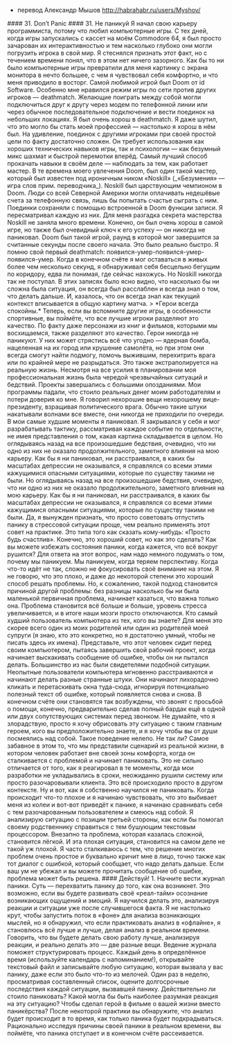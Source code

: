- перевод Александр Мышов http://habrahabr.ru/users/Myshov/
<!-- превод уже был опубликован на хабре, так что качество должно быть хорошее --!>



#### 31. Don’t Panic
#### 31. Не паникуй



<!--
I started my career as a computer programmer because of video games.
Since the days of loading games from tape on my Commodore 64,
I’ve been hooked by their immersive, interactive experiences. I used
to be embarrassed to admit it, but I realize now that it’s nothing to be
ashamed of. For me, computer games turned the on-screen environ-
ment (the operating system, I guess) into an environment I was com-
fortable and excited about.
--!>

Я начал свою карьеру программиста, потому что любил компьютерные игры. С тех 
дней, когда игры запускались с кассет на моём Commodore 64, я был просто 
зачарован их интерактивностью и тем насколько глубоко они могли погрузить 
игрока в свой мир. Я стеснялся признать этот факт, но с течением времени понял, 
что в этом нет ничего зазорного. Как бы то ни было компьютерные игры превратили 
для меня картинку с экрана монитора в нечто большее, с чем я чувствовал себя 
комфортно, и что меня приводило в восторг.



<!--
My favorite game ever was id Software’s Doom. I was specifically in
love with the one-on-one, player-vs.-player, death-match part of the
game. Players would connect via modem or serial connection and bat-
tle each other in small, fast-paced environments. I got really good at
the Doom death match. I often joke that it might be the thing in my life
so far that I’m best at. The game of death match is surprisingly com-
plex. It’s both technical and psychological—like a frenetic mix of chess
and fencing on fast-forward.
--!>

Самой любимой игрой был Doom от id Software. Особенно мне нравился режим игры по 
сети против других игроков — deathmatch. Желающие поиграть между собой могли 
подключиться друг к другу через модем по телефонной линии или через обычное 
последовательное подключение и вести поединок на небольших локациях. Я был очень 
хорош в deathmatch. Я даже шутил, что это могло бы стать моей профессией — 
настолько я хорош в нём был. На удивление, поединок с другими игроками при своей 
простой цели по факту достаточно сложен. Он требует использования как хороших 
технических навыков игры, так и психологии — как безумный микс шахмат и быстрой 
перемотки вперёд.



<!--
Like most skills, a great way to get good at it is to watch masters at
work. Back in my Doom days, there was one such master who went
by the ironic online handle “Noskill.” Noskill was the de facto reign-
ing Doom champion. People from around North America would pay
the long-distance telephone fees to try their luck against him. These
matches would all be recorded with Doom’s built-in game-recording
facility. I watched every one.
--!>

Самый лучший способ прокачать навыки в своём деле — наблюдать за тем, как работает 
мастер. В те времена моего увлечения Doom, был один такой мастер, который был 
известен под ироничным ником «Noskill» (_«Безумения» — игра слов прим. переводчика_). 
Noskill был царствующим чемпионом в Doom. Люди со всей Северной Америки могли 
оплачивать недешёвые счета за телефонную связь, лишь бы попытать счастье сыграть 
с ним. Поединки сохраняли с помощью встроенной в Doom функции записи. Я 
пересматривал каждую из них.



<!--
It didn’t take me long to learn his secret. Sure, he was generally good
at the game, but there was one obvious key to his success: he never
panicked. Doom was the kind of game in which a round could be over
literally seconds after it started. It was really fast. I remember my first
death-match game. Spawn, die, spawn, die, spawn, die. When I finally
managed to stay alive more than a couple of seconds I found myself
running around aimlessly, barely able to keep track of where I was.
--!>

Для меня разгадка секрета мастерства Noskill не заняла много времени. Конечно, 
он был очень хорош в самой игре, но также был очевидный ключ к его успеху — он 
никогда не паниковал. Doom был такой игрой, раунд в которой мог завершится за 
считанные секунды после своего начала. Это было реально быстро. Я помню свой 
первый deathmatch: появился-умер-появился-умер-появился-умер. Когда в конечном 
счёте я мог оставаться в живых более чем несколько секунд, я обнаруживал себя 
бесцельно бегущим по коридору, едва ли понимая, где сейчас нахожусь.



<!--
But Noskill never acted that way. No matter how difficult the situation,
you could tell by watching the recordings that he was always relaxed
and always thinking about what to do next. He was always seemingly
aware of how his current context fit into the overall shape of the match.
--!>

Но Noskill никогда так не поступал. В этих записях было ясно видно, что насколько 
бы ни сложна была ситуация, он всегда был расслаблен и всегда знал о том, что 
делать дальше. И, казалось, что он всегда знал как текущий контекст вписывается 
в общую картину матча.



<!--
> *Heroes never panic.*
--!>

> *Герои всегда спокойны.*



<!--
Now if you think about other games, particularly sports, you’ll recognize that the
best players all share this quality. In fact, even the characters we admire in 
books, television, and movies share this quality. Heroes never panic. They’re 
always the people who can have a nuclear bomb dropped on their city or crash in 
an airplane and manage to organize a group, help the survivors, outsmart the enemy,
or at least just not break down in tears.
--!>

Теперь, если вы вспомните другие игры, в особенности спортивные, вы поймёте, 
что все лучшие игроки разделяют это качество. По факту даже персонажи из книг и 
фильмов, которыми мы восхищаемся, также разделяют это качество. Герои никогда не 
паникуют. У них может стрястись всё что угодно — ядерная бомба, нацеленная на их 
город или крушение самолёта, но при этом они всегда смогут найти подмогу, помочь 
выжившим, перехитрить врага или по крайней мере не разрыдаться.



<!--
This extends to real life, too. Despite my best planning, my professional
life has been a string of emergencies and disasters. Projects run really
really late. Software applications crash, costing my employers money
and credibility. I say the wrong thing to the wrong vice president and
gain a political enemy. Most of the time, these things come in waves all
together, never one at a time.
--!>

Это также экстраполируется на реальную жизнь. Несмотря на все усилия в планировании 
моя профессиональная жизнь была чередой чрезвычайных ситуаций и бедствий. 
Проекты завершались с большими опозданиями. Мои программы падали, что стоило 
реальных денег моим работодателям и потери доверия ко мне. Я говорил нехорошие 
вещи нехорошему вице-президенту, взращивая политического врага. Обычно такие 
штуки накатывали волнами все вместе, они никогда не приходили по очереди.



<!--
In my worst moments, I panic. I lock up and can think tactically at
best. I react to each small input without the clarity to consider the big
picture.
--!>

В мои самые худшие моменты я паниковал. Я закрывался у себя и мог разрабатывать 
тактику, рассматривая каждое событие по отдельности, не имея представления о том, 
какая картина складывается в целом.



<!--
But looking back on literally _every_ such disaster, not a single one has
made a lasting, noticeable impact on me or my career. So, as panicked
or depressed or upset as I’ve gotten over these seemingly disastrous
situations, not one has been a _true_ disaster.
--!>

Но оглядываясь назад на все произошедшие бедствия, очевидно, что ни одно из них 
не оказало продолжительного, заметного влияния на мою карьеру. Как бы я ни 
паниковал, ни расстраивался, в каких бы масштабах депрессии не оказывался, я 
справлялся со всеми этими кажущимися опасными ситуациями, которые по существу 
такими не были.



<!--
What did the panicking give me? What was the advantage of reacting
negatively to each of these situations? Nothing. What panicking really
gave me was an inability to perform at my best at the times I really
needed to be performing at my best.
--!>

Но оглядываясь назад на все произошедшие бедствия, очевидно, что ни одно из них 
не оказало продолжительного, заметного влияния на мою карьеру. Как бы я ни 
паниковал, ни расстраивался, в каких бы масштабах депрессии не оказывался, я 
справлялся со всеми этими кажущимися опасными ситуациями, которые по существу 
такими не были.



<!--
Now I have to admit that not panicking in stressful situations is easier
said than done. It’s kind of like telling someone “just be happy.” Sure,
it’s good advice, but how do you do it? How do you avoid panicking
when things seem to be falling apart? To answer this question, it helps
to think a little about why we _do_ panic.
--!>

Да, я вынужден признать, что просто советовать отпустить панику в стрессовой 
ситуации проще, чем реально применять этот совет на практике. Это типа того 
как сказать кому-нибудь: «Просто будь счастлив». Конечно, это хороший совет, 
но как это сделать? Как вы можете избежать состояния паники, когда кажется, 
что всё вокруг рушится? Для ответа на этот вопрос, нам надо немного подумать о 
том, почему мы паникуем.



<!--
We panic because we lose perspective. When something has going
wrong, it’s hard not to focus all attention on the problem. To some
extent, that’s a good way to solve problems. Unfortunately, it also
makes the problem, no matter how small, seem more important than
it is. And with the problem inflated and stress levels running high, our
brains turn themselves off.
--!>

Мы паникуем, когда теряем перспективу. Когда что-то идёт не так, сложно не 
фокусировать своё внимание на этом. Я не говорю, что это плохо, и даже до 
некоторой степени это хороший способ решать проблемы. Но, к сожалению, такой 
подход становится причиной другой проблемы: без разницы насколько бы ни была 
маленькой первичная проблема, начинает казаться, что важна только она. Проблема 
становится всё больше и больше, уровень стресса увеличивается, и в итоге наши 
мозги просто отключаются.



<!--
Who is the worst computer user you know? For me, it’s probably one
of my parents or in-laws (I know who, but I’m smart enough not to
name any names here). Imagine that person sitting at their computer
trying to finish a project when an error message start popping up with
everything they try to do. We’ve all seen this happen. Inexperienced
computer users get quickly frustrated and freaked out. They start hec-
tically clicking and dragging things around on the screen, ignoring
the potentially helpful error message text as it pops up over and over
again. They eventually get so flustered that they have to call for help,
but usually not before messing up one or two additional things on the
computer before doing so.
--!>

Кто самый худший пользователь компьютера из тех, кого вы знаете? Для меня это 
скорее всего один из моих родителей или один из родителей моей супруги (я знаю, 
кто это конкретно, но я достаточно умный, чтобы не писать здесь их имена). 
Представьте, что этот человек сидит перед своим компьютером, пытаясь завершить 
свой рабочий проект, когда начинает выскакивать сообщение об ошибке, чтобы он 
ни пытался делать. Большинство из нас были свидетелями подобной ситуации. 
Неопытные пользователи компьютера мгновенно расстраиваются и начинают делать 
разные странные штуки. Они начинают лихорадочно кликать и перетаскивать окна 
туда-сюда, игнорируя потенциально полезный текст об ошибке, который появляется 
снова и снова. В конечном счёте они становятся так возбуждены, что звонят с 
просьбой о помощи, конечно, предварительно сделав полный бардак ещё в одной или 
двух сопутствующих системах перед звонком.



<!--
Don’t think I’m mean, but I want you to picture this situation with
someone appropriate you know as the main character, and I want you
to laugh to yourself about it. This kind of behavior really is ridiculous,
isn’t it? It’s laughable.
--!>

Не думайте, что я злорадствую, просто я хочу обрисовать эту ситуацию с таким 
главным героем, кого вы предположительно знаете, и я хочу чтобы вы от души 
посмеялись над собой. Такое поведение нелепо. Не так ли?



<!--
But, as genuinely funny as this is, what we just imagined was a real-
life scenario in which a person working outside their comfort zone
encountered a problem and panicked. It’s no different from the way
I’ve reacted when projects have run late or I’ve accidentally crashed
a system or I’ve dissatisfied a customer on the job. It’s just a different
context.
--!>

Самое забавное в этом то, что мы представили сценарий из реальной жизни, в 
котором человек работает вне своей зоны комфорта, когда он сталкивается с 
проблемой и начинает паниковать. Это не сильно отличается от того, как я 
реагировал в те моменты, когда мои разработки не укладывались в сроки, 
неожиданно рушили систему или просто разочаровывали клиента. Это всё 
происходило просто в другом контексте.



<!--
So, here’s how I’m learning to not panic. When something bad happens
and I start to feel that sinking, stressed-out feeling that leads to panic,
I compare myself to the frustrated computer-illiterate, and I laugh at
myself. I analyze the situation from the third-person perspective, as if
I’m helping that frustrated family member with their word processing
disaster. Seemingly hard problems are suddenly easier. Seemingly bad
situations are suddenly not so bad. And, I often find that the solution
simple and staring me in the face in the same way that an error dialog
often tells you exactly what to do next. If you’d just have the presence
of mind to read the error message, the problem might be solved.
--!>

Ну и вот, как я собственно научился не паниковать. Когда происходит что-то 
плохое и я начинаю чувствовать, что это выбивает меня из колеи и вот-вот 
приведёт к панике, я начинаю сравнивать себя с тем разочарованным пользователем 
и смеюсь над собой. Я анализирую ситуацию с позиции третьей стороны, как если 
бы помогал своему родственнику справиться с тем бушующим текстовым процессором. 
Внезапно та проблема, которая казалась сложной, становится лёгкой. И эта плохая 
ситуация, становится на самом деле не такой уж плохой. Я часто сталкиваюсь с 
тем, что решение многих проблем очень простое и буквально кричит мне в лицо, 
точно также как тот диалог с ошибкой, который сообщает, что надо делать дальше. 
Если ваш ум не убежал и вы можете прочитать сообщение об ошибке, проблема может 
быть решена.



<!--
Act on It!
1. Keep a panic journal. The key to catching panic before it happens
   is to develop a heightened real-time awareness of your percep-
   tion and emotions as they happen. I’ve had my best luck learning
   to do this by analyzing my reactions to situations after the fact. I’m
   not smart enough to naturally keep a background thread running
   and analyzing my thoughts as they happen, but I’ve discovered
   that if I practice the analysis “offline,” I get better and better at
   doing the analysis in real time.
   
   
   
   Saying you’re going to do a better job of analyzing your reactions
   and actually doing it are two different things. Keeping a journal will
   help add structure to the process. Each day at a specific time (use
   a calendar with a reminder!), open up a text file and record any
   situation that caused you to panic, even if only a little bit. Once
   a week, look back on the past week’s list and take stock of the
   lasting impact of each panic-inducing situation. Was the situation
   panic-worthy? What would have been the most productive reac-
   tion to the situation? What would the hero in a dramatized movie
   about your life have done instead of panicking?
   
   
   
   After some practice, you’ll find the analysis to start happening
   _while_ the panic sets in. As you rationally explore the reasons for
   your panic in real time, you’ll find that the panic itself takes a back-
   seat and eventually dissipates.
--!>

#### Действуй!

1. Начните вести журнал паники. Суть — перехватить панику до того, как она 
   возникнет. Это возможно, если вы будете развивать своё «реал-тайм» осознание 
   возникающих ощущений и эмоций. Я научился делать это, анализируя реакции и 
   ситуации уже после случившегося факта. Я не настолько крут, чтобы запустить 
   поток в «фоне» для анализа возникающих мыслей, но я обнаружил, что если 
   практиковать анализ в «офлайне», я становлюсь всё лучше и лучше, делая анализ в 
   реальном времени.

   Говорить, что вы будете делать свою работу лучше, анализируя реакции, и реально 
   делать это — две разные вещи. Ведение журнала поможет структурировать процесс. 
   Каждый день в определённое время (используйте календарь с напоминанием!), 
   открывайте текстовый файл и записывайте любую ситуацию, которая вызвала у вас 
   панику, даже если это было что-то из мелочей. Один раз в неделю, просматривая 
   составленный список, оцените долгосрочные последствия каждой ситуации, 
   вызвавшей панику. Действительно ли стоило паниковать? Какой могла бы быть 
   наиболее разумная реакция на эту ситуацию? Чтобы сделал герой в фильме о вашей 
   жизни вместо паникёрства?
   
   После некоторой практики вы обнаружите, что анализ будет происходит в то время, 
   как только паника будет подкрадываться. Рационально исследуя причины своей 
   паники в реальном времени, вы поймёте, что паника отступает и в конечном счёте 
   рассеивается.
